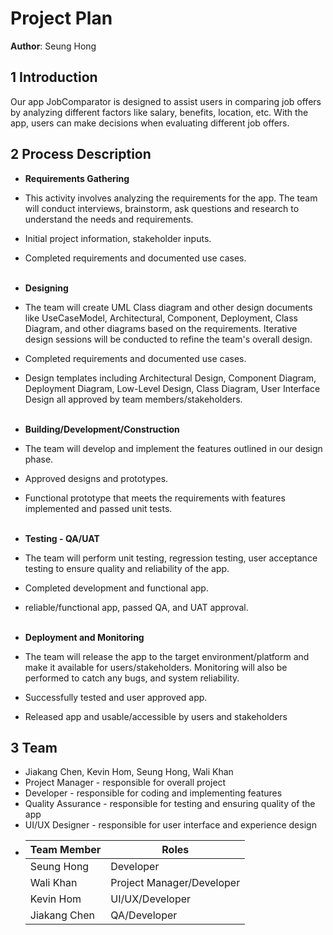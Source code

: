 # Project Plan

**Author**: Seung Hong

## 1 Introduction

Our app JobComparator is designed to assist users in comparing job offers by analyzing different factors like salary, benefits, location, etc.
With the app, users can make decisions when evaluating different job offers.

## 2 Process Description

- **Requirements Gathering**
- This activity involves analyzing the requirements for the app. The team will conduct interviews, brainstorm, ask questions and research to understand the needs and requirements.
- Initial project information, stakeholder inputs.
- Completed requirements and documented use cases.<br><br>


- **Designing**
- The team will create UML Class diagram and other design documents like UseCaseModel, Architectural, Component, Deployment, Class Diagram, and other diagrams based on the requirements. Iterative design sessions will be conducted to refine the team's overall design.
- Completed requirements and documented use cases.
- Design templates including Architectural Design, Component Diagram, Deployment Diagram, Low-Level Design, Class Diagram, User Interface Design all approved by team members/stakeholders.<br><br>


- **Building/Development/Construction**
- The team will develop and implement the features outlined in our design phase. 
- Approved designs and prototypes.
- Functional prototype that meets the requirements with features implemented and passed unit tests.<br><br>


- **Testing - QA/UAT**
- The team will perform unit testing, regression testing, user acceptance testing to ensure quality and reliability of the app.
- Completed development and functional app.
- reliable/functional app, passed QA, and UAT approval.<br><br>


- **Deployment and Monitoring**
- The team will release the app to the target environment/platform and make it available for users/stakeholders. Monitoring will also be performed to catch any bugs, and system reliability.
- Successfully tested and user approved app.
- Released app and usable/accessible by users and stakeholders

## 3 Team

- Jiakang Chen, Kevin Hom, Seung Hong, Wali Khan
- Project Manager - responsible for overall project
- Developer - responsible for coding and implementing features
- Quality Assurance - responsible for testing and ensuring quality of the app
- UI/UX Designer - responsible for user interface and experience design
- | Team Member  | Roles                     |
  |--------------|---------------------------|
  | Seung Hong   | Developer                 |
  | Wali Khan    | Project Manager/Developer |
  | Kevin Hom    | UI/UX/Developer           |
  | Jiakang Chen | QA/Developer              |
